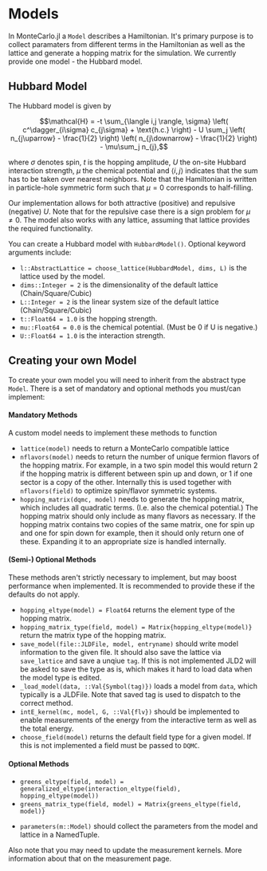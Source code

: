 # Models

In MonteCarlo.jl a `Model` describes a Hamiltonian. It's primary purpose is to collect paramaters from different terms in the Hamiltonian as well as the lattice and generate a hopping matrix for the simulation. We currently provide one model - the Hubbard model.
## Hubbard Model

The  Hubbard model is given by

```math
\mathcal{H} = -t \sum_{\langle i,j \rangle, \sigma} \left( c^\dagger_{i\sigma} c_{j\sigma} + \text{h.c.} \right) - U \sum_j \left( n_{j\uparrow} - \frac{1}{2} \right) \left( n_{j\downarrow} - \frac{1}{2} \right) - \mu\sum_j n_{j},
```

where $\sigma$ denotes spin, $t$ is the hopping amplitude, $U$ the on-site Hubbard interaction strength, $\mu$ the chemical potential and $\langle i, j \rangle$ indicates that the sum has to be taken over nearest neighbors. Note that the Hamiltonian is written in particle-hole symmetric form such that $\mu = 0$ corresponds to half-filling.

Our implementation allows for both attractive (positive) and repulsive (negative) $U$. Note that for the repulsive case there is a sign problem for $\mu \ne 0$. The model also works with any lattice, assuming that lattice provides the required functionality. 

You can create a Hubbard model with `HubbardModel()`. Optional keyword arguments include:
- `l::AbstractLattice = choose_lattice(HubbardModel, dims, L)` is the lattice used by the model. 
- `dims::Integer = 2` is the dimensionality of the default lattice (Chain/Square/Cubic)
- `L::Integer = 2` is the linear system size of the default lattice (Chain/Square/Cubic)
- `t::Float64 = 1.0` is the hopping strength.
- `mu::Float64 = 0.0` is the chemical potential. (Must be 0 if U is negative.)
- `U::Float64 = 1.0` is the interaction strength.

## Creating your own Model

To create your own model you will need to inherit from the abstract type `Model`. There is a set of mandatory and optional methods you must/can implement:

#### Mandatory Methods

A custom model needs to implement these methods to function

- `lattice(model)` needs to return a MonteCarlo compatible lattice
- `nflavors(model)` needs to return the number of unique fermion flavors of the hopping matrix. For example, in a two spin model this would return 2 if the hopping matrix is different between spin up and down, or 1 if one sector is a copy of the other. Internally this is used together with `nflavors(field)` to optimize spin/flavor symmetric systems.
- `hopping_matrix(dqmc, model)` needs to generate the hopping matrix, which includes all quadratic terms. (I.e. also the chemical potential.) The hopping matrix should only include as many flavors as necessary. If the hopping matrix contains two copies of the same matrix, one for spin up and one for spin down for example, then it should only return one of these. Expanding it to an appropriate size is handled internally.

#### (Semi-) Optional Methods

These methods aren't strictly necessary to implement, but may boost performance when implemented. It is recommended to provide these if the defaults do not apply.

- `hopping_eltype(model) = Float64` returns the element type of the hopping matrix.
- `hopping_matrix_type(field, model) = Matrix{hopping_eltype(model)}` return the matrix type of the hopping matrix.
- `save_model(file::JLDFile, model, entryname)` should write model information to the given file. It should also save the lattice via `save_lattice` and save a unqiue `tag`. If this is not implemented JLD2 will be asked to save the type as is, which makes it hard to load data when the model type is edited.
- `_load_model(data, ::Val{Symbol(tag)})` loads a model from `data`, which typically is a JLDFile. Note that saved tag is used to dispatch to the correct method.
- `intE_kernel(mc, model, G, ::Val{flv})` should be implemented to enable measurements of the energy from the interactive term as well as the total energy. 
- `choose_field(model)` returns the default field type for a given model. If this is not implemented a field must be passed to `DQMC`.

#### Optional Methods

- `greens_eltype(field, model) = generalized_eltype(interaction_eltype(field), hopping_eltype(model))`
- `greens_matrix_type(field, model) = Matrix{greens_eltype(field, model)}`
* `parameters(m::Model)` should collect the parameters from the model and lattice in a NamedTuple.

Also note that you may need to update the measurement kernels. More information about that on the measurement page.